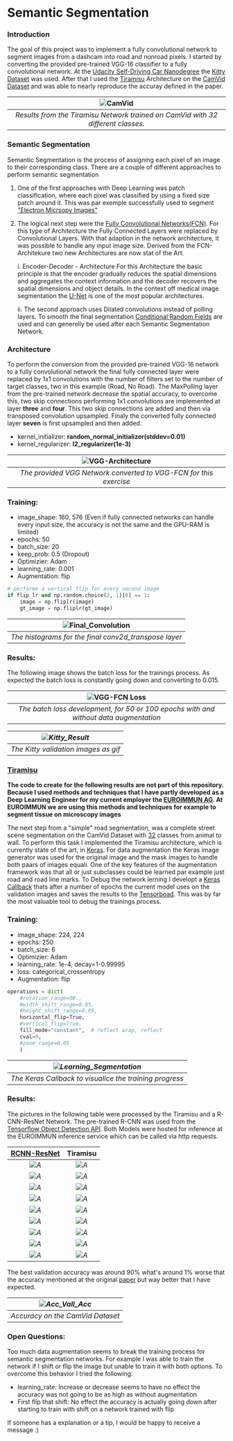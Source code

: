 # Semantic Segmentation
### Introduction

The goal of this project was to implement a fully convolutional network to segment images from a dashcam into road and nonroad pixels. I started by converting the provided pre-trained VGG-16 classifier to a fully convolutional network. At the [Udacity Self-Driving Car Nanodegree](https://de.udacity.com/course/self-driving-car-engineer-nanodegree--nd013) the [Kitty Dataset](www.cvlibs.net/datasets/kitti/) was used. After that I used the [Tiramisu](https://arxiv.org/abs/1611.09326) Architecture on the [CamVid Dataset](http://mi.eng.cam.ac.uk/research/projects/VideoRec/CamVid/) and was able to nearly reproduce the accuray defined in the paper.  

| ![CamVid](./CamVid-Images/0016E5_00390_2017_10_10_09_07_22_drawings.png "CamVid Image") | 
|:--:| 
| *Results from the Tiramisu Network trained on CamVid with 32 different classes.* |

### Semantic Segmentation

Semantic Segmentation is the process of assigning each pixel of an image to their corresponding class. 
There are a couple of different approaches to perform semantic segmentation
1. One of the first approaches with Deep Learning was patch classification, where each pixel was classified by using a fixed size patch around it. This was par exemple successfully used to segment ["Electron Micrsopy Images"](http://people.idsia.ch/~juergen/nips2012.pdf)
2. The logical next step were the [Fully Convolutional Networks(FCN)](https://arxiv.org/abs/1411.4038). For this type of Architecture  the Fully Connected Layers were replaced by Convolutional Layers. With that adaption in the network architecture, it was possible to handle any input image size.  Derived from the FCN-Architekure two new Architectures are now stat of the Art.

    i. Encoder-Decoder - Architecture
For this Architecture the basic principle is that the encoder gradually reduces the spatial dimensions and aggregates the context information and the decoder recovers the spatial dimensions and object details. In the context off medical image segmentation the [U-Net](https://arxiv.org/abs/1505.04597) is one of the most popular architectures. 

    ii. The second approach uses Dilated convolutions instead of polling layers.
To smooth the final segmentation [Conditional Random Fields](https://arxiv.org/abs/1210.5644) are used and can generelly be used after each Semantic Segmentation Network.  

### Architecture
To perform the conversion from the provided pre-trained VGG-16 network to a fully convolutional network the final fully connected layer were replaced by 1x1 convolutions with the number of filters set to the number of target classes, two in this example (Road, No Road). The MaxPolling layer from the pre-trained network decrease the spatial accuracy, to overcome this, two skip connections performing 1x1 convolutions are implemented at layer **three** and **four**. This two skip connections are added and then via transposed convolution upsampled. Finaly the converted fully connected layer **seven** is first upsampled and then added.     

- kernel_initializer: **random_normal_initializer(stddev=0.01)**
- kernel_regularizer: **l2_regularizer(1e-3)**

| ![VGG-Architecture](./CamVid-Images/Graph.png "VGG16-FCN") | 
|:--:| 
| *The provided VGG Network converted to VGG-FCN for this exercise* |

### Training:
- image_shape: 160, 576 (Even if fully connected networks can handle every input size, the accuracy is not the same and the GPU-RAM is limited)
- epochs: 50
- batch_size: 20
- keep_prob: 0.5 (Dropout)
- Optimizier: Adam
- learning_rate: 0.001
- Augmentation: flip
```python
# performe a vertical flip for every second image 
if flip_lr and np.random.choice(2, 1)[0] == 1:
    image = np.fliplr(image)
    gt_image = np.fliplr(gt_image)
```

| ![Final_Convolution](./CamVid-Images/Histograms.png "Final_Convolution") | 
|:--:| 
| *The histograms for the final conv2d_transpose layer* |


### Results:

The following image shows the batch loss for the trainings process. As expected the batch loss is constantly going down and converting to 0.015. 

| ![VGG-FCN Loss](./CamVid-Images/VGG-Kitty.png "VGG-FCN Loss") | 
|:--:| 
| *The batch loss development, for 50 or 100 epochs with and without data augmentation* |


| *![Kitty_Result](./CamVid-Images/1507737726_full.gif "Kitty_Result")* | 
|:--:| 
| *The Kitty validation images as gif* |

### [Tiramisu](https://arxiv.org/abs/1611.09326)
**The code to create for the following results are not part of this repository. Because I used methods and techniques that I have partly developed as a Deep Learning Engineer for my current employer the [EUROIMMUN AG](https://www.euroimmun.de/startseite.html). At EUROIMMUN we are using this methods and techniques for example to segment tissue on microscopy images**

The next step from a "simple" road segmentation, was a complete street scene segmentation on the CamVid Dataset with [32](http://mi.eng.cam.ac.uk/research/projects/VideoRec/CamVid/data/label_colors.txt) classes from animal to wall. To perform this task I implemented the Tiramisu architecture, which is currently state of the art, in [Keras](https://keras.io/). For data augmentation the Keras image generator was used for the original image and the mask images to handle both paars of images equali. One of the key features of the augmentation framework was that all or just subclasses could be learned par example just road and road line marks. To Debug the network lerning I developt a [Keras Callback](https://keras.io/callbacks/) thats after a number of epochs the current model uses on the validation images and saves the results to the [Tensorboad](https://www.tensorflow.org/get_started/summaries_and_tensorboard). This was by far the most valuable tool to debug the trainings process.  

### Training:
- image_shape: 224, 224
- epochs: 250
- batch_size: 6
- Optimizier: Adam
- learning_rate: 1e-4, decay=1-0.99995
- loss: categorical_crossentropy
- Augmentation: flip
```python
operations = dict(
    #rotation_range=90.,
    #width_shift_range=0.05,
    #height_shift_range=0.05,
    horizontal_flip=True,
    #vertical_flip=True,
    fill_mode="constant",  # reflect wrap, reflect
    cval=0,
    #zoom_range=0.05
    )
```
| *![Learning_Segmentation](./CamVid-Images/Stack.gif "Learning_Segmentation")* | 
|:--:| 
| *The Keras Callback to visualice the training progress* |

### Results:

The pictures in the following table were processed by the Tiramisu and a R-CNN-ResNet Network. The pre-trained R-CNN was used from the [Tensorflow Object Detection API](https://github.com/tensorflow/models/tree/master/research/object_detection). Both Models were hosted for inference at the EUROIMMUN inference service which can be called via http requests. 

| [RCNN-ResNet](https://arxiv.org/abs/1506.01497) | Tiramisu | 
|:--:|:--:| 
| *![A](./CamVid-Images/SegRCNN/0001TP_006690_2017_10_13_10_50_25_drawings.png "R-CNN")* | *![A](./CamVid-Images/SegRCNN/0001TP_006690_2017_10_13_10_50_07_drawings.png "Seg")* |
| *![A](./CamVid-Images/SegRCNN/0001TP_007170_2017_10_13_10_51_22_drawings.png "R-CNN")* | *![A](./CamVid-Images/SegRCNN/0001TP_007170_2017_10_13_10_51_08_drawings.png "Seg")* |
| *![A](./CamVid-Images/SegRCNN/0001TP_010380_2017_10_13_10_53_52_drawings.png "R-CNN")* | *![A](./CamVid-Images/SegRCNN/0001TP_010380_2017_10_13_10_53_32_drawings.png "Seg")* |
| *![A](./CamVid-Images/SegRCNN/0006R0_f00930_2017_10_13_10_26_40_drawings.png "R-CNN")* | *![A](./CamVid-Images/SegRCNN/0006R0_f00930_2017_10_13_10_26_04_drawings.png "Seg")* |
| *![A](./CamVid-Images/SegRCNN/0006R0_f01290_2017_10_13_10_29_15_drawings.png "R-CNN")* | *![A](./CamVid-Images/SegRCNN/0006R0_f01290_2017_10_13_10_28_40_drawings.png "Seg")* |
| *![A](./CamVid-Images/SegRCNN/0006R0_f03930_2017_10_13_10_38_55_drawings.png "R-CNN")* | *![A](./CamVid-Images/SegRCNN/0006R0_f03930_2017_10_13_10_38_19_drawings.png "Seg")* |
| *![A](./CamVid-Images/SegRCNN/Seq05VD_f00000_2017_10_13_10_55_03_drawings.png "R-CNN")* | *![A](./CamVid-Images/SegRCNN/Seq05VD_f00000_2017_10_13_10_54_30_drawings.png "Seg")* |
| *![A](./CamVid-Images/SegRCNN/Seq05VD_f00480_2017_10_13_10_55_47_drawings.png "R-CNN")* | *![A](./CamVid-Images/SegRCNN/Seq05VD_f00480_2017_10_13_10_55_40_drawings.png "Seg")* |
| *![A](./CamVid-Images/SegRCNN/Seq05VD_f05100_2017_10_13_10_57_39_drawings.png "R-CNN")* | *![A](./CamVid-Images/SegRCNN/Seq05VD_f05100_2017_10_13_10_57_37_drawings.png "Seg")* |

The best validation accuracy was around 90% what's around 1% worse that the accuracy mentioned at the original [paper](https://arxiv.org/abs/1611.09326) but way better that I have expected. 

| *![Acc_Vall_Acc](./CamVid-Images/Acc_Vall_Acc.png "Acc_Vall_Acc")* | 
|:--:| 
| *Accuracy on the CamVid Dataset* |

### Open Questions:

Too much data augmentation seems to break the training process for semantic segmentation networks. For example I was able to train the network if I shift or flip the image but unable to train it with both options. 
To overcome this behavior I tried the following:
- learning_rate: Increase or decrease seems to have no effect the accuracy was not going to be as high as without augmentation
- First flip that shift: No effect the accuracy is actually going down after starting to train with shift on a network trained with flip

If someone has a explanation or a tip, I would be happy to receive a message :)


